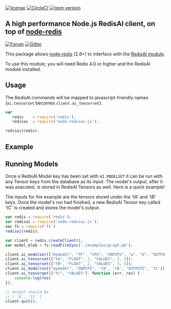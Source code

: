 [![license](https://img.shields.io/github/license/filipecosta90/node-redisai-js.svg)](https://github.com/filipecosta90/node-redisai-js)
[![CircleCI](https://circleci.com/gh/filipecosta90/node-redisai-js/tree/master.svg?style=svg)](https://circleci.com/gh/filipecosta90/node-redisai-js/tree/master)
[![npm version](https://badge.fury.io/js/node-redisai-js.svg)](https://badge.fury.io/js/node-redisai-js)

## A high performance Node.js RedisAI client, on top of [node-redis](https://github.com/NodeRedis/node_redis)
[![Forum](https://img.shields.io/badge/Forum-RedisAI-blue)](https://forum.redislabs.com/c/modules/redisai)
[![Gitter](https://badges.gitter.im/RedisLabs/RedisAI.svg)](https://gitter.im/RedisLabs/RedisAI?utm_source=badge&utm_medium=badge&utm_campaign=pr-badge)

This package allows [node-redis](https://github.com/NodeRedis/node_redis) (2.8+) to interface with the [RedisAI module](http://redisai.io/).

To use this module, you will need Redis 4.0 or higher and the RedisAI module installed.

## Usage

The RedisAI commands will be mapped to javascript-friendly names (`ai.tensorset` becomes `client.ai_tensorset`).

```js
var
   redis    = require('redis'),
   redisai  = require('node-redisai-js');

redisai(redis);
```


## Example 



## Running Models
Once a RedisAI Model key has been set with `AI.MODELSET` it can be run with any Tensor keys from the database as its input. The model's output, after it was executed, is stored in RedisAI Tensors as well.
Here is a quick example!

The inputs for the example are the tensors stored under the 'tA' and 'tB' keys. Once the model's run had finished, a new RedisAI Tensor key called 'tC' is created and stores the model's output.

```javascript
var redis = require('redis');
var redisai = require('node-redisai-js');
var fs = require('fs')
redisai(redis);

var client = redis.createClient();
var model_blob = fs.readFileSync('./examples/graph.pb');

client.ai_modelset(["mymodel", "TF", "CPU", "INPUTS", "a", "b", "OUTPUTS", "c", "BLOB", model_blob]);
client.ai_tensorset(["tA", "FLOAT", 2, "VALUES", 2, 3]);
client.ai_tensorset(["tB", "FLOAT", 2, "VALUES", 3, 5]);
client.ai_modelrun(["mymodel", "INPUTS", 'tA', 'tB', "OUTPUTS", 'tC']);
client.ai_tensorget(["tC", "VALUES"], function (err, res) {
    console.log(res)
});

// Output should be
// [ '6', '15' ]
client.quit();
```


